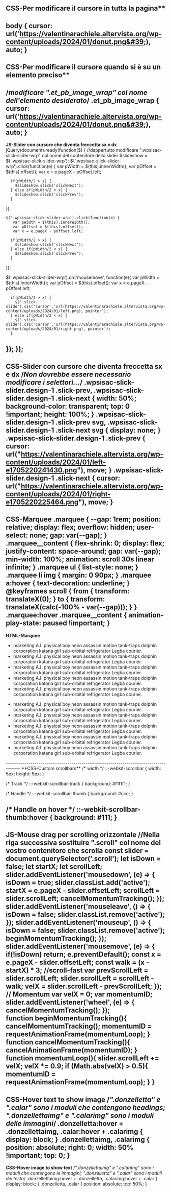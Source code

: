 ## CSS-Per modificare il cursore in tutta la pagina**
body {
      cursor: url('https://valentinarachiele.altervista.org/wp-content/uploads/2024/01/donut.png&#39;), auto;
}
---
## CSS-Per modificare il cursore quando si è su un elemento preciso**
/*modificare ".et_pb_image_wrap" col nome dell'elemento desiderato*/
.et_pb_image_wrap {
      cursor: url('https://valentinarachiele.altervista.org/wp-content/uploads/2024/01/donut.png&#39;), auto;
}
---
**JS-Slider con cursore che diventa freccetta sx e dx**
jQuery(document).ready(function($) {
//dappertutto modificare ".wpsisac-slick-slider-wrp" col nome del contenitore dello slider
   $slideshow = $('.wpsisac-slick-slider-wrp');
  $('.wpsisac-slick-slider-wrp').click(function(e) {
       var pWidth = $(this).innerWidth();
       var pOffset = $(this).offset();
       var x = e.pageX - pOffset.left;
 
      if(pWidth/2 > x) {
        $slideshow.slick('slickNext');
      } else if(pWidth/2 < x) {
        $slideshow.slick('slickPrev');
      }
  });
 
    $('.wpsisac-slick-slider-wrp').click(function(e) {
       var pWidth = $(this).innerWidth();
       var pOffset = $(this).offset();
       var x = e.pageX - pOffset.left;
 
      if(pWidth/2 > x) {
        $slideshow.slick('slickNext');
      } else if(pWidth/2 < x) {
        $slideshow.slick('slickPrev');
      }
  });
 
  $('.wpsisac-slick-slider-wrp').on('mousemove', function(e){
       var pWidth = $(this).innerWidth();
       var pOffset = $(this).offset();
       var x = e.pageX - pOffset.left;
 
      if(pWidth/2 > x) {
        $('.slick-slide').css('cursor','url(https://valentinarachiele.altervista.org/wp-content/uploads/2024/01/left.png), pointer');
      } else if(pWidth/2 < x) {
        $('.slick-slide').css('cursor','url(https://valentinarachiele.altervista.org/wp-content/uploads/2024/01/right.png), pointer');
      }
  });
  });
-------------------------------------------------------------------------------------
**CSS-Slider con cursore che diventa freccetta sx e dx**
/*Non dovrebbe essere necessario modificare i selettori...*/
.wpsisac-slick-slider.design-1 .slick-prev, .wpsisac-slick-slider.design-1 .slick-next {
    width: 50%;
    background-color: transparent;
    top: 0 !important;
    height: 100%;
}
.wpsisac-slick-slider.design-1 .slick-prev svg, .wpsisac-slick-slider.design-1 .slick-next svg {
    display: none;
}
.wpsisac-slick-slider.design-1 .slick-prev {
  cursor: url("https://valentinarachiele.altervista.org/wp-content/uploads/2024/01/left-e1705220241430.png&quot;), move;
}
.wpsisac-slick-slider.design-1 .slick-next {
  cursor: url("https://valentinarachiele.altervista.org/wp-content/uploads/2024/01/right-e1705220225464.png&quot;), move;
}
-------------------------------------------------------------------------------------
**CSS-Marquee**
.marquee {
  --gap: 1rem;
  position: relative;
  display: flex;
  overflow: hidden;
  user-select: none;
  gap: var(--gap);
}
.marquee__content {
  flex-shrink: 0;
  display: flex;
  justify-content: space-around;
  gap: var(--gap);
  min-width: 100%;
  animation: scroll 30s linear infinite;
}
.marquee ul {
    list-style: none;
}
.marquee li img {
    margin: 0 90px;
}
.marquee a:hover {
    text-decoration: underline;
}
@keyframes scroll {
  from {
    transform: translateX(0);
  }
  to {
    transform: translateX(calc(-100% - var(--gap)));
  }
}
.marquee:hover .marquee__content {
    animation-play-state: paused !important;
 }
-------------------------------------------------------------------------------------
**HTML-Marquee**
<div class="marquee">
    <ul class="marquee__content">
      <li>marketing A.I. physical boy neon assassin motion tank-traps dolphin corporation katana girl sub-orbital refrigerator Legba courier.</li>
      <li>marketing A.I. physical boy neon assassin motion tank-traps dolphin corporation katana girl sub-orbital refrigerator Legba courier.</li>
      <li>marketing A.I. physical boy neon assassin motion tank-traps dolphin corporation katana girl sub-orbital refrigerator Legba courier.</li>
<li>marketing A.I. physical boy neon assassin motion tank-traps dolphin corporation katana girl sub-orbital refrigerator Legba courier.</li><li>marketing A.I. physical boy neon assassin motion tank-traps dolphin corporation katana girl sub-orbital refrigerator Legba courier.</li>
  </ul>
<ul aria-hidden="true" class="marquee__content">
      <li>marketing A.I. physical boy neon assassin motion tank-traps dolphin corporation katana girl sub-orbital refrigerator Legba courier.</li>
     <li>marketing A.I. physical boy neon assassin motion tank-traps dolphin corporation katana girl sub-orbital refrigerator Legba courier.</li>
      <li>marketing A.I. physical boy neon assassin motion tank-traps dolphin corporation katana girl sub-orbital refrigerator Legba courier.</li>
<li>marketing A.I. physical boy neon assassin motion tank-traps dolphin corporation katana girl sub-orbital refrigerator Legba courier.</li><li>marketing A.I. physical boy neon assassin motion tank-traps dolphin corporation katana girl sub-orbital refrigerator Legba courier.</li>
    </ul>
</div>
-------------------------------------------------------------------------------------
**CSS-Custom scrollbars**
/* width */
::-webkit-scrollbar {
  width: 5px;
  height: 5px;
}

/* Track */
::-webkit-scrollbar-track {
  background: #f1f1f1;
}

/* Handle */
::-webkit-scrollbar-thumb {
  background: #ccc;
}

/* Handle on hover */
::-webkit-scrollbar-thumb:hover {
  background: #111;
}
-------------------------------------------------------------------------------------
**JS-Mouse drag per scrolling orizzontale**
//Nella riga successiva sostituire ".scroll" col nome del vostro contenitore che scrolla
  const slider = document.querySelector('.scroll');
  let isDown = false;
  let startX;
  let scrollLeft;
  slider.addEventListener('mousedown', (e) => {
    isDown = true;
    slider.classList.add('active');
    startX = e.pageX - slider.offsetLeft;
    scrollLeft = slider.scrollLeft;
    cancelMomentumTracking();
  });
  slider.addEventListener('mouseleave', () => {
    isDown = false;
    slider.classList.remove('active');
  });
  slider.addEventListener('mouseup', () => {
    isDown = false;
    slider.classList.remove('active');
    beginMomentumTracking();
  });
  slider.addEventListener('mousemove', (e) => {
    if(!isDown) return;
    e.preventDefault();
    const x = e.pageX - slider.offsetLeft;
    const walk = (x - startX) * 3; //scroll-fast
    var prevScrollLeft = slider.scrollLeft;
    slider.scrollLeft = scrollLeft - walk;
    velX = slider.scrollLeft - prevScrollLeft;
  });
  // Momentum
  var velX = 0;
  var momentumID;
  slider.addEventListener('wheel', (e) => {
    cancelMomentumTracking();
  });  
  function beginMomentumTracking(){
    cancelMomentumTracking();
    momentumID = requestAnimationFrame(momentumLoop);
  }
  function cancelMomentumTracking(){
    cancelAnimationFrame(momentumID);
  }
  function momentumLoop(){
    slider.scrollLeft += velX;
    velX *= 0.9;
    if (Math.abs(velX) > 0.5){
      momentumID = requestAnimationFrame(momentumLoop);
    }
  }
-------------------------------------------------------------------------------------
**CSS-Hover text to show image**
/*".donzelletta" e ".calar" sono i moduli che contengono headings; ".donzellettaimg" e ".calarimg" sono i moduli delle immagini*/
.donzelletta:hover + .donzellettaimg, .calar:hover + .calarimg {
    display: block;
}
.donzellettaimg, .calarimg {
    position: absolute;
    right: 0;
    width: 50% !important;
    top: 0;
}
-------------------------------------------------------------------------------------
**CSS-Hover image to show text**
/*".donzellettaimg" e ".calarimg" sono i moduli che contengono le immagini; ".donzelletta" e ".calar" sono i moduli del testo*/
.donzellettaimg:hover + .donzelletta, .calarimg:hover + .calar {
    display: block;
}
.donzelletta, .calar {
    position: absolute;
    top: 50%;
}

